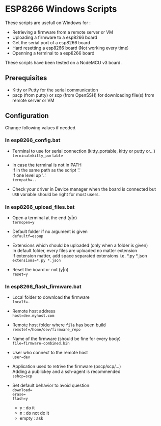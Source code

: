 # ESP8266 Windows Scripts

These scripts are usefull on Windows for :

* Retrieving a firmware from a remote server or VM
* Uploading a firmware to a esp8266 board
* Get the serial port of a esp8266 board
* Hard resetting a esp8266 board (Not working every time)
* Openning a terminal to a esp8266 board

These scripts have been tested on a NodeMCU v3 board.

## Prerequisites

* Kitty or Putty for the serial communication
* pscp (from putty) or scp (from OpenSSH) for downloading file(s) from remote
server or VM


## Configuration

Change following values if needed.

### In esp8266_config.bat

* Terminal to use for serial connection (kitty_portable, kitty  or putty or...)  
`terminal=kitty_portable`

* In case the terminal is not in PATH  
  If in the same path as the script '.'  
  If one level up '..'  
`termpath=..`

* Check your driver in Device manager when the board is connected but `USB`
variable should be right for most users.

### In esp8266_upload_files.bat

* Open a terminal at the end (y|n)  
`termopen=y`

* Default folder if no argument is given  
`defaultf=espup`

* Extensions which should be uploaded (only when a folder is given)  
  In default folder, every files are uploaded no matter extension  
  If extension matter, add space separated extensions i.e. *.py *.json  
`extensions=*.py *.json`

* Reset the board or not (y|n)  
`reset=y`

### In esp8266_flash_firmware.bat

* Local folder to download the firmware  
`localf=.`

* Remote host address  
`host=dev.myhost.com`

* Remote host folder where `file` has been build  
`remotef=/home/dev/firmware_repo`

* Name of the firmware (should be fine for every body)  
`file=firmware-combined.bin`

* User who connect to the remote host  
`user=dev`

* Application used to retrive the firmware (pscp/scp/...)  
  Adding a publickey and a ssh-agent is recommended  
`sshcp=scp`

* Set default behavior to avoid question  
`download=`  
`erase=`  
`flash=y`  

  - y : do it
  - n : do not do it
  - empty : ask
